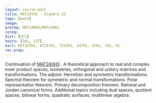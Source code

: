 ```yaml
---
layout: course-post
title: MAT247H5 - Algebra II
tags: [math]
image: ''
prereq: MAT240H5/MAT240H1
coreq: 
dist: [SCI]
hours: [36L, 12T]
excl: MAT247H1, AT247H1, T247H1, 247H1, 47H1, 7H1, H1
rec-prep: 
---
```


Continuation of <a href="javascript:OpenCourse('OpenCourse.pl?Course=MAT240H5')">MAT240H5</a> . A theoretical approach to real and complex inner product spaces, isometries, orthogonal and unitary matrices and transformations. The adjoint. Hermitian and symmetric transformations. Spectral theorem for symmetric and normal transformations. Polar representation theorem. Primary decomposition theorem. Rational and Jordan canonical forms. Additional topics including dual spaces, quotient spaces, bilinear forms, quadratic surfaces, multilinear algebra.
